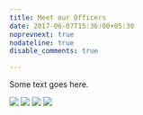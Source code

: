 ```yaml
---
title: Meet our Officers 
date: 2017-06-07T15:36:00+05:30
noprevnext: true
nodateline: true
disable_comments: true

---
```


Some text goes here.

![](/officers.jpg)
![](/aidan-simu.jpg)
![](/jackson-law.jpg)
![](/jessica-vogel.jpg)